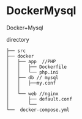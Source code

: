 # DockerMysql

Docker+Mysql

directory

```
├── src
├── docker
│   ├── app  //PHP
│   │   ├── Dockerfile
│   │   └── php.ini
│   ├── db // mysql
│   │   ├──my.conf
│   │ 
│   └── web //nginx
│       ├── default.conf
│       └── 
└──  docker-compose.yml
```

